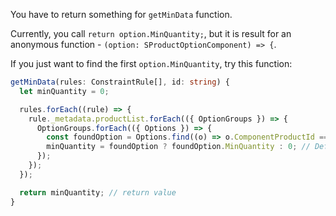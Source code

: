 You have to return something for `getMinData` function.

Currently, you call `return option.MinQuantity;`, but it is result for an anonymous function - `(option: SProductOptionComponent) => {`.

If you just want to find the first `option.MinQuantity`, try this function:

```ts
getMinData(rules: ConstraintRule[], id: string) {
  let minQuantity = 0;

  rules.forEach((rule) => {
    rule._metadata.productList.forEach(({ OptionGroups }) => {
      OptionGroups.forEach(({ Options }) => {
        const foundOption = Options.find((o) => o.ComponentProductId === id);
        minQuantity = foundOption ? foundOption.MinQuantity : 0; // Default min value is 0
      });
    });
  });

  return minQuantity; // return value
}
```



